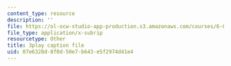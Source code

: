 ```yaml
---
content_type: resource
description: ''
file: https://ol-ocw-studio-app-production.s3.amazonaws.com/courses/6-046j-design-and-analysis-of-algorithms-spring-2015/07e6328d8f0d50e7b643e5f2974d41e4_iTMn0Kt18tg.vtt
file_type: application/x-subrip
resourcetype: Other
title: 3play caption file
uid: 07e6328d-8f0d-50e7-b643-e5f2974d41e4
---
```

